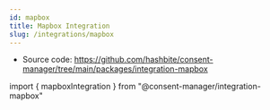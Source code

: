 ```yaml
---
id: mapbox
title: Mapbox Integration
slug: /integrations/mapbox
---
```


- Source code: https://github.com/hashbite/consent-manager/tree/main/packages/integration-mapbox

import { mapboxIntegration } from "@consent-manager/integration-mapbox"

<IntegrationProfile integration={mapboxIntegration({})} />
